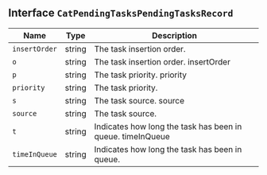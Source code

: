 ## Interface `CatPendingTasksPendingTasksRecord`

| Name | Type | Description |
| - | - | - |
| `insertOrder` | string | The task insertion order. |
| `o` | string | The task insertion order. insertOrder |
| `p` | string | The task priority. priority |
| `priority` | string | The task priority. |
| `s` | string | The task source. source |
| `source` | string | The task source. |
| `t` | string | Indicates how long the task has been in queue. timeInQueue |
| `timeInQueue` | string | Indicates how long the task has been in queue. |
